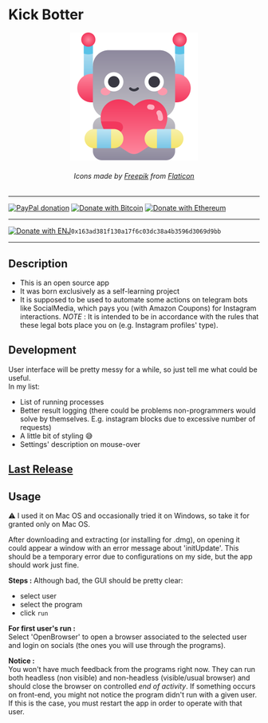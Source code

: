 # Kick Botter

<center>

![Kick Botter Logo](assets/feelings.png)
###### Icons made by [Freepik](https://www.freepik.com) from [Flaticon](www.flaticon.com) 

</center>

----

[![PayPal donation](https://img.shields.io/badge/PayPal-Donate-brightgreen)](https://www.paypal.com/paypalme/enricodigrazia)
[![Donate with Bitcoin](https://en.cryptobadges.io/badge/micro/1PszLCxv2K7saZR3TdggnMzsiEMfbe1LTg)](https://en.cryptobadges.io/donate/1PszLCxv2K7saZR3TdggnMzsiEMfbe1LTg)
[![Donate with Ethereum](https://en.cryptobadges.io/badge/micro/0x163ad381f130a17f6c03dc38a4b3596d3069d9bb)](https://en.cryptobadges.io/donate/0x163ad381f130a17f6c03dc38a4b3596d3069d9bb)

----

[![Donate with ENJ](https://img.shields.io/badge/Donate-Engin\_Coin-purple)](https://github.com/enrico-dgr/Kick-Botter)```0x163ad381f130a17f6c03dc38a4b3596d3069d9bb```

----

## Description

- This is an open source app
- It was born exclusively as a self-learning project
- It is supposed to be used to automate some actions on telegram bots like SocialMedia, which pays you (with Amazon Coupons) for Instagram interactions. *NOTE* : It is intended to be in accordance with the rules that these legal bots place you on (e.g. Instagram profiles' type).

## Development

User interface will be pretty messy for a while, so just tell me what could be useful.  
In my list:

- List of running processes
- Better result logging (there could be problems non-programmers would solve by themselves. E.g. instagram blocks due to excessive number of requests)
- A little bit of styling :sweat_smile:
- Settings' description on mouse-over

## [Last Release](https://github.com/enrico-dgr/Kick-Botter/releases/latest)

## Usage

:warning: I used it on Mac OS and occasionally tried it on Windows, so take it for granted only on Mac OS.

After downloading and extracting (or installing for .dmg), on opening it could appear a window with an error message about 'initUpdate'. This should be a temporary error due to configurations on my side, but the app should work just fine.

**Steps :**
Although bad, the GUI should be pretty clear:

- select user
- select the program
- click `run`

**For first user's run :**  
Select 'OpenBrowser' to open a browser associated to the selected user and login on socials (the ones you will use through the programs).

**Notice :**  
You won't have much feedback from the programs right now.
They can run both headless (non visible) and non-headless (visible/usual browser) and should close the browser on controlled *end of activity*. If something occurs on front-end, you might not notice the program didn't run with a given user.
If this is the case, you must restart the app in order to operate with that user.
